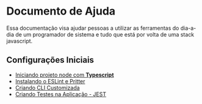 # Documento de Ajuda

Essa documentação visa ajudar pessoas a utilizar as ferramentas do dia-a-dia de um programador de sistema e tudo que está por volta de uma stack javascript.

## Configurações Iniciais

- [Iniciando projeto node com **Typescript**](/pages/start.md)
- [Instalando o ESLint e Pritter](/pages/eslint_prettier.md)
- [Criando CLI Customizada](/pages/cli_create.md)
- [Criando Testes na Aplicação - JEST](/pages/jest.md)